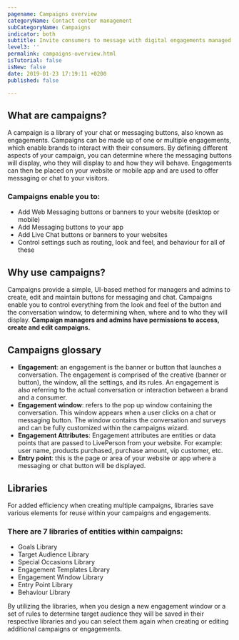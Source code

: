 ```yaml
---
pagename: Campaigns overview
categoryName: Contact center management
subCategoryName: Campaigns
indicator: both
subtitle: Invite consumers to message with digital engagements managed in campaigns
level3: ''
permalink: campaigns-overview.html
isTutorial: false
isNew: false
date: 2019-01-23 17:19:11 +0200
published: false

---
```

## What are campaigns?

A campaign is a library of your chat or messaging buttons, also known as engagements. Campaigns can be made up of one or multiple engagements, which enable brands to interact with their consumers. By defining different aspects of your campaign, you can determine where the messaging buttons will display, who they will display to and how they will behave. Engagements can then be placed on your website or mobile app and are used to offer messaging or chat to your visitors.

### Campaigns enable you to:

* Add Web Messaging buttons or banners to your website (desktop or mobile)
* Add Messaging buttons to your app
* Add Live Chat buttons or banners to your websites
* Control settings such as routing, look and feel, and behaviour for all of these

## Why use campaigns?

Campaigns provide a simple, UI-based method for managers and admins to create, edit and maintain buttons for messaging and chat. Campaigns enable you to control everything from the look and feel of the button and the conversation window, to determining when, where and to who they will display. **Campaign managers and admins have permissions to access, create and edit campaigns.**

## Campaigns glossary

* **Engagement**: an engagement is the banner or button that launches a conversation. The engagement is comprised of the creative (banner or button), the window, all the settings, and its rules. An engagement is also referring to the actual conversation or interaction between a brand and a consumer.
* **Engagement window**: refers to the pop up window containing the conversation. This window appears when a user clicks on a chat or messaging button. The window contains the conversation and surveys and can be fully customized within the campaigns wizard.
* **Engagement Attributes**: Engagement attributes are entities or data points that are passed to LivePerson from your website. For example: user name, products purchased, purchase amount, vip customer, etc.
* **Entry point**: this is the page or area of your website or app where a messaging or chat button will be displayed.

## Libraries

For added efficiency when creating multiple campaigns, libraries save various elements for reuse within your campaigns and engagements.

### **There are 7 libraries of entities within campaigns:**

* Goals Library
* Target Audience Library
* Special Occasions Library
* Engagement Templates Library
* Engagement Window Library
* Entry Point Library
* Behaviour Library

By utilizing the libraries, when you design a new engagement window or a set of rules to determine target audience they will be saved in their respective libraries and you can select them again when creating or editing additional campaigns or engagements.